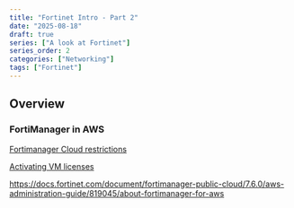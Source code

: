 ```yaml
---
title: "Fortinet Intro - Part 2"
date: "2025-08-18"
draft: true
series: ["A look at Fortinet"]
series_order: 2
categories: ["Networking"]
tags: ["Fortinet"]
---
```


## Overview

### FortiManager in AWS

[Fortimanager Cloud restrictions](https://docs.fortinet.com/document/fortimanager-cloud/7.6.3/release-notes/865961/limitations-of-fortimanager-cloud)

[Activating VM licenses](https://docs.fortinet.com/document/fortimanager/7.6.3/administration-guide/911740/activating-vm-licenses)

https://docs.fortinet.com/document/fortimanager-public-cloud/7.6.0/aws-administration-guide/819045/about-fortimanager-for-aws
